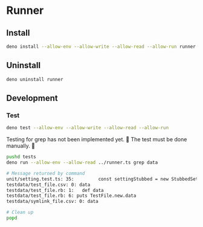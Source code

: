 # Runner

## Install

```sh
deno install --allow-env --allow-write --allow-read --allow-run runner.ts
```

## Uninstall

```sh
deno uninstall runner
```

## Development

### Test

```sh
deno test --allow-env --allow-write --allow-read --allow-run
```

Testing for grep has not been implemented yet. 🚧 The test must be done
manually. 🚧

```sh
pushd tests
deno run --allow-env --allow-read ../runner.ts grep data

# Message returned by command
unit/setting.test.ts: 35:         const settingStubbed = new StubbedSettingLoader("tests/testdata");
testdata/test_file.csv: 0: data
testdata/test_file.rb: 1:   def data
testdata/test_file.rb: 6: puts TestFile.new.data
testdata/symlink_file.csv: 0: data

# Clean up
popd
```
